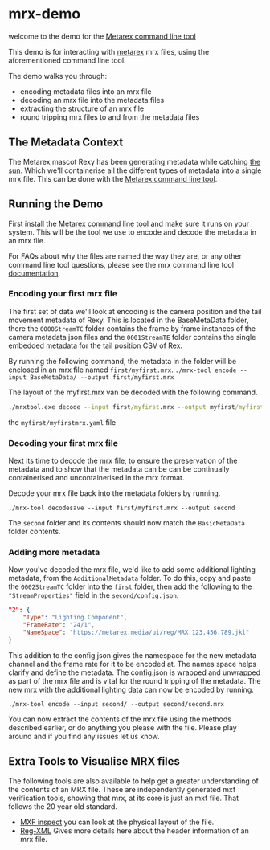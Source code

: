 # mrx-demo


welcome to the demo for the [Metarex command line tool](https://github.com/metarex-media/mrx-tool)

This demo is for interacting with [metarex](https://metarex.media/) mrx files,
using the aforementioned command line tool.

The demo walks you through:

- encoding metadata files into an mrx file
- decoding an mrx file into the metadata files
- extracting the structure of an mrx file
- round tripping mrx files to and from the metadata files

## The Metadata Context

The Metarex mascot Rexy has been generating metadata
while catching [the sun](https://metarex.media/meeja/mrx-rexy-nab-2023.mp4).
Which we'll containerise all the different types of metadata 
into a single mrx file.
This can be done with the
[Metarex command line tool](https://github.com/metarex-media/mrx-tool).

## Running the Demo

First install the
[Metarex command line tool](https://github.com/metarex-media/mrx-tool)
and make sure it runs on your system. This will be the tool we use to encode
and decode the metadata in an mrx file.

For FAQs about why the files are named the way they are,
or any other command line tool questions,
please see the mrx command line tool
[documentation](https://github.com/metarex-media/mrx-tool/blob/main/HELP.md).

### Encoding your first mrx file

The first set of data we'll look at encoding is the camera position and the
tail movement metadata of Rexy. This is located in the BaseMetaData folder,
there the `0000StreamTC` folder contains the frame by
frame instances of the camera metadata json files
and the `0001StreamTE` folder contains the single embedded metadata
for the tail position CSV of Rex.

By running the following command, the metadata in the folder 
will be enclosed in an mrx file named `first/myfirst.mrx`.
```./mrx-tool encode --input BaseMetaData/ --output first/myfirst.mrx```

The layout of the myfirst.mrx van be decoded with the
following command.

```cmd
./mrxtool.exe decode --input first/myfirst.mrx --output myfirst/myfirstmrx.yaml
```
the `myfirst/myfirstmrx.yaml` file

### Decoding your first mrx file

Next its time to decode the mrx file, to ensure the preservation of the metadata
and to show that the metadata can be can be continually
containerised and uncontainerised in the mrx format.

Decode your mrx file back into the metadata folders by running.

```./mrx-tool decodesave --input first/myfirst.mrx --output second```

The `second` folder and its contents should now match the `BasicMetaData` folder contents.

### Adding more metadata

Now you've decoded the mrx file, we'd like to add some additional lighting metadata,
from the `AdditionalMetadata` folder. To do this, copy and paste the `0002StreamTC` folder
into the `first` folder, then add the following to the `"StreamProperties"` field in the `second/config.json`.

```json
"2": {
    "Type": "Lighting Component",
    "FrameRate": "24/1",
    "NameSpace": "https://metarex.media/ui/reg/MRX.123.456.789.jkl"
}
```

This addition to the config json gives the namespace for the new metadata channel
and the frame rate for it to be encoded at. The names space helps clarify and define
the metadata. The config.json is wrapped and unwrapped
as part of the mrx file and is vital for the round tripping of the metadata.
The new mrx with the additional lighting data can now be encoded by running.

```./mrx-tool encode --input second/ --output second/second.mrx```

You can now extract the contents of the mrx file using the methods described earlier,
or do anything you please with the file. Please play around
and if you find any issues let us know.

## Extra Tools to Visualise MRX files

The following tools are also available to help get a greater
understanding of the contents of an MRX file. These are independently generated
mxf verification tools, showing that mrx, at its core is just an mxf file. That follows
the 20 year old standard.

- [MXF inspect](https://github.com/Myriadbits/MXFInspect) you can look at the physical layout of the file.
- [Reg-XML](https://registry.smpte-ra.org/apps/regxmldump/view/published/)
Gives more details here about the header information of an mrx file.
